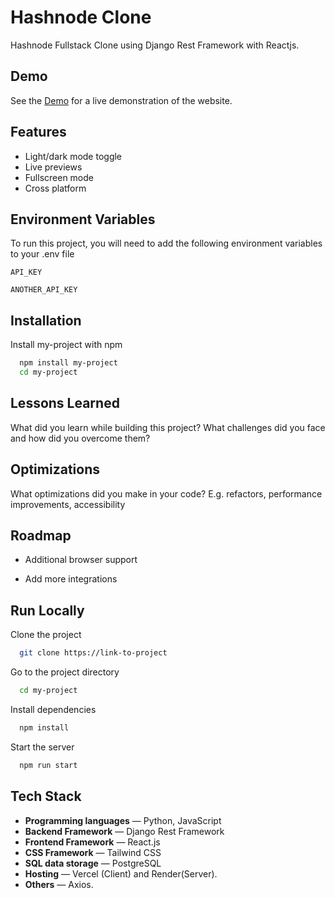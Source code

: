 
# Hashnode Clone

Hashnode Fullstack Clone using Django Rest Framework with Reactjs.

## Demo

See the [Demo](https://hashnode-clone-one.vercel.app/) for a live demonstration of the website.


## Features

- Light/dark mode toggle
- Live previews
- Fullscreen mode
- Cross platform


## Environment Variables

To run this project, you will need to add the following environment variables to your .env file

`API_KEY`

`ANOTHER_API_KEY`


## Installation

Install my-project with npm

```bash
  npm install my-project
  cd my-project
```
    
## Lessons Learned

What did you learn while building this project? What challenges did you face and how did you overcome them?


## Optimizations

What optimizations did you make in your code? E.g. refactors, performance improvements, accessibility


## Roadmap

- Additional browser support

- Add more integrations


## Run Locally

Clone the project

```bash
  git clone https://link-to-project
```

Go to the project directory

```bash
  cd my-project
```

Install dependencies

```bash
  npm install
```

Start the server

```bash
  npm run start
```


## Tech Stack
- **Programming languages** — Python, JavaScript
- **Backend Framework** — Django Rest Framework
- **Frontend Framework** — React.js
- **CSS Framework** — Tailwind CSS
- **SQL data storage** — PostgreSQL
- **Hosting** — Vercel (Client) and Render(Server).
- **Others** — Axios. 


